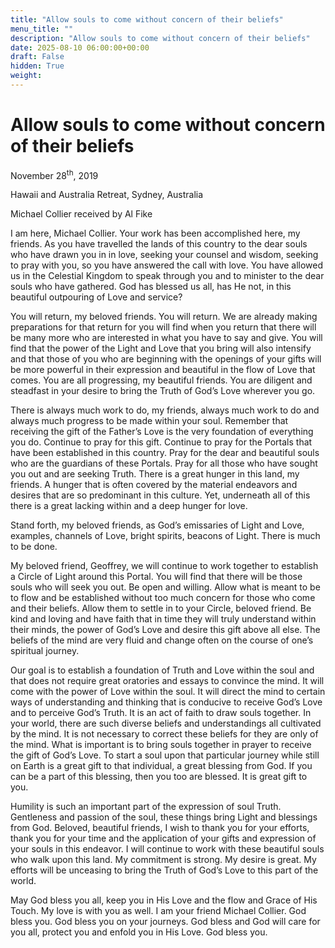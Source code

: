 ```yaml
---
title: "Allow souls to come without concern of their beliefs"
menu_title: ""
description: "Allow souls to come without concern of their beliefs"
date: 2025-08-10 06:00:00+00:00
draft: False
hidden: True
weight:
---
```

# Allow souls to come without concern of their beliefs

November 28<sup>th</sup>, 2019

Hawaii and Australia Retreat, Sydney, Australia

Michael Collier received by Al Fike

I am here, Michael Collier. Your work has been accomplished here, my friends. As you have travelled the lands of this country to the dear souls who have drawn you in in love, seeking your counsel and wisdom, seeking to pray with you, so you have answered the call with love. You have allowed us in the Celestial Kingdom to speak through you and to minister to the dear souls who have gathered. God has blessed us all, has He not, in this beautiful outpouring of Love and service?

You will return, my beloved friends. You will return. We are already making preparations for that return for you will find when you return that there will be many more who are interested in what you have to say and give. You will find that the power of the Light and Love that you bring will also intensify and that those of you who are beginning with the openings of your gifts will be more powerful in their expression and beautiful in the flow of Love that comes. You are all progressing, my beautiful friends. You are diligent and steadfast in your desire to bring the Truth of God’s Love wherever you go.

There is always much work to do, my friends, always much work to do and always much progress to be made within your soul. Remember that receiving the gift of the Father’s Love is the very foundation of everything you do. Continue to pray for this gift. Continue to pray for the Portals that have been established in this country. Pray for the dear and beautiful souls who are the guardians of these Portals. Pray for all those who have sought you out and are seeking Truth. There is a great hunger in this land, my friends. A hunger that is often covered by the material endeavors and desires that are so predominant in this culture. Yet, underneath all of this there is a great lacking within and a deep hunger for love.

Stand forth, my beloved friends, as God’s emissaries of Light and Love, examples, channels of Love, bright spirits, beacons of Light. There is much to be done.

My beloved friend, Geoffrey, we will continue to work together to establish a Circle of Light around this Portal. You will find that there will be those souls who will seek you out. Be open and willing. Allow what is meant to be to flow and be established without too much concern for those who come and their beliefs. Allow them to settle in to your Circle, beloved friend. Be kind and loving and have faith that in time they will truly understand within their minds, the power of God’s Love and desire this gift above all else. The beliefs of the mind are very fluid and change often on the course of one’s spiritual journey.

Our goal is to establish a foundation of Truth and Love within the soul and that does not require great oratories and essays to convince the mind. It will come with the power of Love within the soul. It will direct the mind to certain ways of understanding and thinking that is conducive to receive God’s Love and to perceive God’s Truth. It is an act of faith to draw souls together. In your world, there are such diverse beliefs and understandings all cultivated by the mind. It is not necessary to correct these beliefs for they are only of the mind. What is important is to bring souls together in prayer to receive the gift of God’s Love. To start a soul upon that particular journey while still on Earth is a great gift to that individual, a great blessing from God. If you can be a part of this blessing, then you too are blessed. It is great gift to you.

Humility is such an important part of the expression of soul Truth. Gentleness and passion of the soul, these things bring Light and blessings from God. Beloved, beautiful friends, I wish to thank you for your efforts, thank you for your time and the application of your gifts and expression of your souls in this endeavor. I will continue to work with these beautiful souls who walk upon this land. My commitment is strong. My desire is great. My efforts will be unceasing to bring the Truth of God’s Love to this part of the world.

May God bless you all, keep you in His Love and the flow and Grace of His Touch. My love is with you as well. I am your friend Michael Collier. God bless you. God bless you on your journeys. God bless and God will care for you all, protect you and enfold you in His Love. God bless you.
